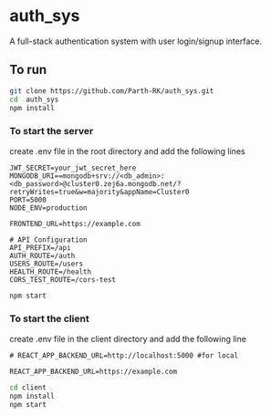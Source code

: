 # auth_sys

A full-stack authentication system with user login/signup interface.

## To run 

```bash
git clone https://github.com/Parth-RK/auth_sys.git
cd  auth_sys
npm install
```
### To start the server

create .env file in  the root directory and add the following lines

```
JWT_SECRET=your_jwt_secret_here
MONGODB_URI==mongodb+srv://<db_admin>:<db_password>@cluster0.zej6a.mongodb.net/?retryWrites=true&w=majority&appName=Cluster0
PORT=5000
NODE_ENV=production

FRONTEND_URL=https://example.com

# API Configuration
API_PREFIX=/api
AUTH_ROUTE=/auth
USERS_ROUTE=/users
HEALTH_ROUTE=/health
CORS_TEST_ROUTE=/cors-test
```

```bash
npm start
```
### To start the client

create .env file in the client directory and add the following line

```
# REACT_APP_BACKEND_URL=http://localhost:5000 #for local

REACT_APP_BACKEND_URL=https://example.com
```

```bash
cd client
npm install
npm start
```
